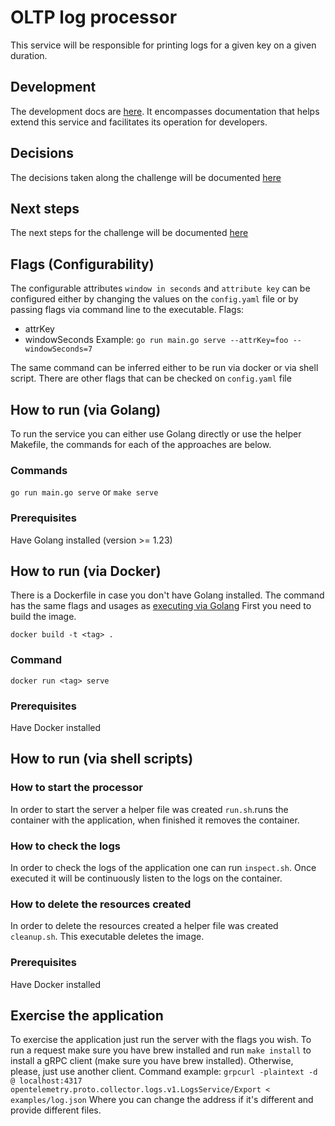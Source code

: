 # OLTP log processor

This service will be responsible for printing logs for a given key on a given duration.

## Development

The development docs are [here](./docs/development.md).
It encompasses documentation that helps extend this service and facilitates its operation for developers.

## Decisions

The decisions taken along the challenge will be documented [here](./docs/decisions.md)

## Next steps

The next steps for the challenge will be documented [here](./docs/next-steps.md)

## Flags (Configurability)

The configurable attributes `window in seconds` and `attribute key` can be configured either by changing the values on the `config.yaml` file or by passing flags via command line to the executable.
Flags:
- attrKey
- windowSeconds
Example:
`go run main.go serve --attrKey=foo --windowSeconds=7`

The same command can be inferred either to be run via docker or via shell script.
There are other flags that can be checked on `config.yaml` file

## How to run (via Golang)

To run the service you can either use Golang directly or use the helper Makefile, the commands for each of the approaches are below.

### Commands

`go run main.go serve` or
`make serve` 

### Prerequisites

Have Golang installed (version >= 1.23)

## How to run (via Docker)

There is a Dockerfile in case you don't have Golang installed. The command has the same flags and usages as [executing via Golang](#how-to-run-via-golang)
First you need to build the image.   

`docker build -t <tag> .`  

### Command

`docker run <tag> serve` 

### Prerequisites

Have Docker installed

## How to run (via shell scripts)
  
### How to start the processor

In order to start the server a helper file was created `run.sh`.runs the container with the application, when finished it removes the container.  

### How to check the logs

In order to check the logs of the application one can run `inspect.sh`. Once executed it will be continuously listen to the logs on the container.

### How to delete the resources created

In order to delete the resources created a helper file was created `cleanup.sh`. This executable deletes the image.

### Prerequisites

Have Docker installed

## Exercise the application

To exercise the application just run the server with the flags you wish.
To run a request make sure you have brew installed and run `make install` to install a gRPC client (make sure you have brew installed).
Otherwise, please, just use another client.
Command example: `grpcurl -plaintext -d @ localhost:4317 opentelemetry.proto.collector.logs.v1.LogsService/Export < examples/log.json`
Where you can change the address if it's different and provide different files.